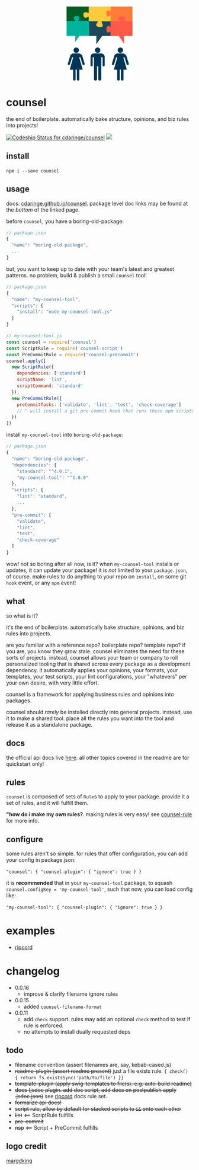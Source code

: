 <p align="center"><img height="200px" src="https://github.com/cdaringe/counsel/raw/master/img/counsel.png" /></p>

# counsel

the end of boilerplate. automatically bake structure, opinions, and biz rules into projects!

[ ![Codeship Status for cdaringe/counsel](https://app.codeship.com/projects/38b24cc0-684a-0134-dd3d-5ade36a91ecb/status?branch=master)](https://app.codeship.com/projects/176370)
![](https://img.shields.io/badge/standardjs-%E2%9C%93-brightgreen.svg)


## install

`npm i --save counsel`

## usage

docs: [cdaringe.github.io/counsel](https://cdaringe.github.io/counsel/). package level doc links may be found at the _bottom_ of the linked page.

before `counsel`, you have a boring-old-package:

```js
// package.json
{
  "name": "boring-old-package",
  ...
}
```

but, you want to keep up to date with your team's latest and greatest patterns.  no problem, build & publish a small `counsel` tool!

```js
// package.json
{
  "name": "my-counsel-tool",
  "scripts": {
    "install": "node my-counsel-tool.js"
  }
}
```

```js
// my-counsel-tool.js
const counsel = require('counsel')
const ScriptRule = require('counsel-script')
const PreCommitRule = require('counsel-precommit')
counsel.apply([
  new ScriptRule({
    dependencies: ['standard']
    scriptName: 'lint',
    scriptCommand: 'standard'
  }),
  new PreCommitRule({
    preCommitTasks: ['validate', 'lint', 'test', 'check-coverage']
    // ^ will install a git pre-commit hook that runs these npm scripts
  })
])
```

install `my-counsel-tool` into `boring-old-package`:

```js
// package.json
{
  "name": "boring-old-package",
  "dependencies": {
    "standard": "^4.0.1",
    "my-counsel-tool": "^1.0.0"
  },
  "scripts": {
    "lint": "standard",
    ...
  },
  "pre-commit": [
    "validate",
    "lint",
    "test",
    "check-coverage"
  ]
}
```

wow! not so boring after all now, is it?  when `my-counsel-tool` installs or updates, it can update your package!  it is _not_ limited to your `package.json`, of course.  make rules to do anything to your repo on `install`, on some git `hook` event, or any `npm` event!

## what

so what is it?

it's the end of boilerplate. automatically bake structure, opinions, and biz rules into projects.

are you familiar with a reference repo? boilerplate repo?  template repo?  if you are, you know they grow stale.  counsel eliminates the need for these sorts of projects.  instead, counsel allows your team or company to roll personalized tooling that is shared across every package as a development dependency.  it automatically applies your opinions, your formats, your templates, your test scripts, your lint configurations, your "whatevers" per your own desire, with very little effort.

counsel is a framework for applying business rules and opinions into packages.

counsel should _rarely_ be installed directly into general projects.  instead, use it to make a shared tool.  place all the rules you want into the tool and release it as a standalone package.

## docs

the official api docs live [here](https://cdaringe.github.io/counsel/).  all other topics covered in the readme are for quickstart only!

## rules

`counsel` is composed of sets of `Rule`s to apply to your package.  provide it a set of rules, and it will fulfill them.

**"how do i make my _own_ rules?**.  making rules is very easy!  see [counsel-rule](https://cdaringe.github.io/counsel/counsel-rule/) for more info.

## configure

some rules aren't so simple.  for rules that offer configuration, you can add your config in package.json:

`"counsel": { "counsel-plugin": { "ignore": true } }`

it is **recommended** that in your `my-counsel-tool` package, to squash `counsel.configKey = 'my-counsel-tool'`, such that now, you can load config like:

`"my-counsel-tool": { "counsel-plugin": { "ignore": true } }`

# examples

- [ripcord](https://github.com/cdaringe/ripcord)

# changelog

- 0.0.16
  - improve & clarify filename ignore rules
- 0.0.15
  - added `counsel-filename-format`
- 0.0.11
  - add `check` support. rules may add an optional `check` method to test if rule is enforced.
  - no attempts to install dually requested deps

## todo

- filename convention (assert filenames are, say, kebab-cased.js)
- ~~readme-plugin (assert readme present)~~ just a file exists rule. `{ check() { return fs.existsSync('path/to/file') }}`
- ~~template-plugin (apply swig-templates to file(s). e.g. auto-build readme)~~
- ~~docs (jsdoc plugin. add doc script, add docs on postpublish apply .jsdoc.json)~~ see [ripcord](https://github.com/cdaringe/ripcord/blob/master/src/index.js) docs rule set.
- ~~formalize api docs!~~
- ~~script rule, allow by default for stacked scripts to `&&` onto each other~~
- ~~lint~~ <== ScriptRule fulfills
- ~~pre-commit~~
- ~~nsp~~ <== Script + PreCommit fulfills

## logo credit

[margdking](https://github.com/margdking)
